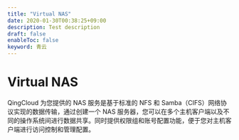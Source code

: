 ```yaml
---
title: "Virtual NAS"
date: 2020-01-30T00:38:25+09:00
description: Test description
draft: false
enableToc: false
keyword: 青云
---
```


# Virtual NAS

QingCloud 为您提供的 NAS 服务是基于标准的 NFS 和 Samba（CIFS）网络协议实现的数据传输，通过创建一个 NAS 服务器，您可以在多个主机客户端以及不同的操作系统间进行数据共享。同时提供权限组和账号配置功能，便于您对主机客户端进行访问控制和管理配置。
